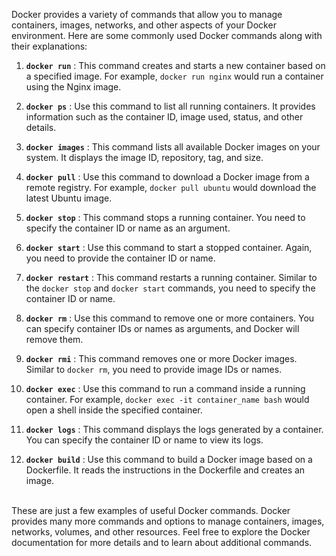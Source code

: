 [//]: # (Useful Docker Commands)

Docker provides a variety of commands that allow you to manage containers, images, networks, and other aspects of your Docker environment. Here are some commonly used Docker commands along with their explanations:

1.	**`docker run`** : This command creates and starts a new container based on a specified image. For example, `docker run nginx` would run a container using the Nginx image.

2.	**`docker ps`** : Use this command to list all running containers. It provides information such as the container ID, image used, status, and other details.

3.	**`docker images`** : This command lists all available Docker images on your system. It displays the image ID, repository, tag, and size.

4.	**`docker pull`** : Use this command to download a Docker image from a remote registry. For example, `docker pull ubuntu` would download the latest Ubuntu image.

5.	**`docker stop`** : This command stops a running container. You need to specify the container ID or name as an argument.

6.	**`docker start`** : Use this command to start a stopped container. Again, you need to provide the container ID or name.

7.	**`docker restart`** : This command restarts a running container. Similar to the `docker stop` and `docker start` commands, you need to specify the container ID or name.

8.	**`docker rm`** : Use this command to remove one or more containers. You can specify container IDs or names as arguments, and Docker will remove them.

9.	**`docker rmi`** : This command removes one or more Docker images. Similar to `docker rm`, you need to provide image IDs or names.

10.	**`docker exec`** : Use this command to run a command inside a running container. For example, `docker exec -it container_name bash` would open a shell inside the specified container.

11.	**`docker logs`** : This command displays the logs generated by a container. You can specify the container ID or name to view its logs.

12.	**`docker build`** : Use this command to build a Docker image based on a Dockerfile. It reads the instructions in the Dockerfile and creates an image.

<br>
These are just a few examples of useful Docker commands. Docker provides many more commands and options to manage containers, images, networks, volumes, and other resources. Feel free to explore the Docker documentation for more details and to learn about additional commands.
